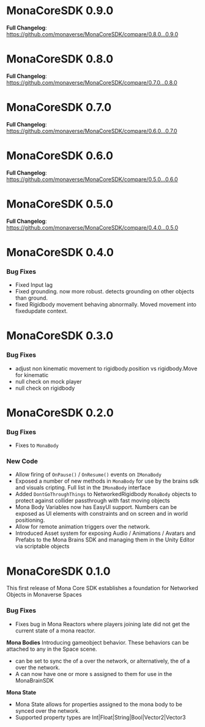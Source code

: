 # MonaCoreSDK 0.9.0

**Full Changelog**: https://github.com/monaverse/MonaCoreSDK/compare/0.8.0...0.9.0

# MonaCoreSDK 0.8.0

**Full Changelog**: https://github.com/monaverse/MonaCoreSDK/compare/0.7.0...0.8.0

# MonaCoreSDK 0.7.0

**Full Changelog**: https://github.com/monaverse/MonaCoreSDK/compare/0.6.0...0.7.0

# MonaCoreSDK 0.6.0

**Full Changelog**: https://github.com/monaverse/MonaCoreSDK/compare/0.5.0...0.6.0

# MonaCoreSDK 0.5.0

**Full Changelog**: https://github.com/monaverse/MonaCoreSDK/compare/0.4.0...0.5.0

# MonaCoreSDK 0.4.0

### Bug Fixes
- Fixed Input lag
- Fixed grounding. now more robust. detects grounding on other objects than ground.
- fixed Rigidbody movement behaving abnormally. Moved movement into fixedupdate context.

# MonaCoreSDK 0.3.0

### Bug Fixes
- adjust non kinematic movement to rigidbody.position vs rigidbody.Move for kinematic
- null check on mock player
- null check on rigidbody

# MonaCoreSDK 0.2.0

### Bug Fixes
- Fixes to `MonaBody`

### New Code
- Allow firing of  `OnPause()` / `OnResume()` events on `IMonaBody`
- Exposed a number of new methods in `MonaBody` for use by the brains sdk and visuals cripting. Full list in the `IMonaBody` interface
- Added `DontGoThroughThings` to NetworkedRigidbody `MonaBody` objects to protect against collider passthrough with fast moving objects
- Mona Body Variables now has EasyUI support. Numbers can be exposed as UI elements with constraints and on screen and in world positioning.
- Allow for remote animation triggers over the network.
- Introduced Asset system for exposing Audio / Animations / Avatars and Prefabs to the Mona Brains SDK and managing them in the Unity Editor via scriptable objects


# MonaCoreSDK 0.1.0

This first release of Mona Core SDK establishes a foundation for Networked Objects in Monaverse Spaces

### Bug Fixes
- Fixes bug in Mona Reactors where players joining late did not get the current state of a mona reactor.

**Mona Bodies**
Introducing <MonaBody> gameobject behavior.  These behaviors can be attached to any <GameObject> in the Space scene.
- <MonaBody> can be set to sync the <Transform> of a <GameObject> over the network, or alternatively, the <Rigidbody> of a <GameObject> over the network.
- A<MonaBody> can now have one or more <MonaTag>s assigned to them for use in the MonaBrainSDK

**Mona State**
- Mona State allows for properties assigned to the mona body to be synced over the network.
- Supported property types are Int|Float|String|Bool|Vector2|Vector3
